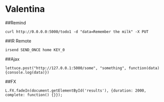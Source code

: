 # Valentina



##Remind

    curl http://0.0.0.0:5000/todo1 -d "data=Remember the milk" -X PUT


##IR Remote

    irsend SEND_ONCE home KEY_0

##Ajax

    lettuce.post("http://127.0.0.1:5000/some", "something", function(data){console.log(data)})

##FX

    L.FX.fadeIn(document.getElementById('results'), {duration: 2000, complete: function() {}});
